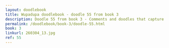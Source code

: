 ```yaml
---
layout: doodlebook
title: Wupadupa doodlebook - doodle 55 from book 3
description: Doodle 55 from book 3 - Comments and doodles that capture the essence of this event  
permalink: /doodlebook/book-3/doodle-55.html
book: 3
linkurl: 260304_13.jpg
ref: 55
---	  
```

																																																																							